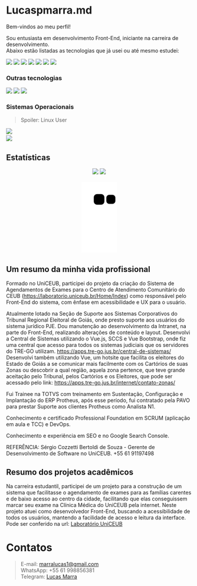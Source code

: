 # Lucaspmarra.md
Bem-vindos ao meu perfil!

Sou entusiasta em desenvolvimento Front-End, iniciante na carreira de desenvolvimento.  
Abaixo estão listadas as tecnologias que já usei ou até mesmo estudei:

![](https://img.shields.io/badge/HTML-B%C3%A1sico-brightgreen)&nbsp;![](https://img.shields.io/badge/CSS-B%C3%A1sico-brightgreen)&nbsp;![](https://img.shields.io/badge/JavaScript-B%C3%A1sico-brightgreen)&nbsp;![](https://img.shields.io/badge/JQuery-B%C3%A1sico-brightgreen)&nbsp;![](https://img.shields.io/badge/Vue.js-Básico-blue)&nbsp;![](https://img.shields.io/badge/Axios-Básico-blue)&nbsp;![](https://img.shields.io/badge/React%20Js-Básico-blue)

### Outras tecnologias

![](https://img.shields.io/badge/TOTVS%20Protheus-B%C3%A1sico-orange)&nbsp;![](https://img.shields.io/badge/SQL-B%C3%A1sico-orange)&nbsp;![](https://img.shields.io/badge/Photoshop-B%C3%A1sico-orange)

### Sistemas Operacionais

>Spoiler: Linux User

![](https://img.shields.io/badge/Linux-Intermedi%C3%A1rio-red)  
![](https://img.shields.io/badge/Windows-Intermedi%C3%A1rio-red)

## Estatísticas
<div align="center">
<img height="150em" src="https://github-readme-stats.vercel.app/api?username=lucaspmarra&show_icons=true&theme=dark&include_all_commits=true&count_private=true"/>
<img height="150em" src="https://github-readme-stats.vercel.app/api/top-langs/?username=lucaspmarra&layout=compact&langs_count=7&theme=dark"/>
</div>
<br>
<div align="center">
<img src="https://github.com/lucaspmarra/lucaspmarra/blob/output/github-contribution-grid-snake.svg"/>
</div>

## Um resumo da minha vida  profissional

Formado no UniCEUB, participei do projeto da criação do Sistema de Agendamentos de Exames para o Centro de Atendimento Comunitário do CEUB (https://laboratorio.uniceub.br/Home/Index) como responsável pelo Front-End do sistema, com ênfase em acessibilidade e UX para o usuário.

Atualmente lotado na Seção de Suporte aos Sistemas Corporativos do Tribunal Regional Eleitoral de Goiás, onde presto suporte aos usuários do sistema jurídico PJE.
Dou manutenção ao desenvolvimento da Intranet, na parte do Front-End, realizando alterações de conteúdo e layout.
Desenvolvi a Central de Sistemas utilizando o Vue.js, SCCS e Vue Bootstrap, onde fiz uma central que acesso para todos os sistemas judiciais que os servidores do TRE-GO utilizam. https://apps.tre-go.jus.br/central-de-sistemas/
Desenvolvi também utilizando Vue, um hotsite que facilita os eleitores do Estado de Goiás a se comunicar mais facilmente com os Cartórios de suas Zonas ou descobrir a qual região, aquela zona pertence, que teve grande aceitação pelo Tribunal, pelos Cartórios e os Eleitores, que pode ser acessado pelo link: https://apps.tre-go.jus.br/internet/contato-zonas/

Fui Trainee na TOTVS com treinamento em Sustentação, Configuração e Implantação do ERP Protheus, após esse período, fui contratado pela PAVO para prestar Suporte aos clientes Protheus como Analista N1.

Conhecimento e certificado Professional Foundation em SCRUM (aplicação em aula e TCC) e DevOps.

Conhecimento e experiência em SEO e no Google Search Console.

REFERÊNCIA: Sérgio Cozzetti Bertoldi de Souza - Gerente de Desenvolvimento de Software no UniCEUB. +55 61 91197498

## Resumo dos projetos acadêmicos

Na carreira estudantil, participei de um projeto para a construção de um sistema que facilitasse o agendamento de exames para as famílias carentes e de baixo acesso ao centro da cidade, facilitando que elas conseguissem marcar seu exame na Clínica Médica do UniCEUB pela internet.
Neste projeto atuei como desenvolvedor Front-End, buscando a acessibilidade de todos os usuários, mantendo a facilidade de acesso e leitura da interface.
Pode ser conferido na url: [Laboratório UniCEUB](https://laboratorio.uniceub.br/)

# Contatos
>E-mail: marralucas1@gmail.com  
>WhatsApp: +55 61 998856381  
>Telegram:  [Lucas Marra](https://t.me/kayjuv)
